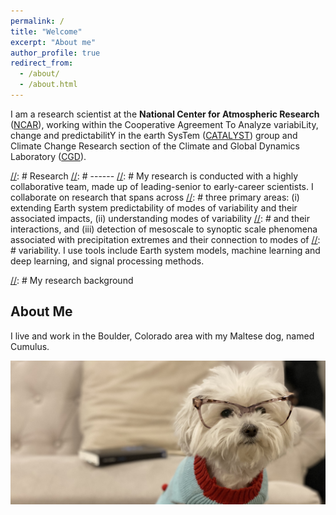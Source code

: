 ```yaml
---
permalink: /
title: "Welcome"
excerpt: "About me"
author_profile: true
redirect_from: 
  - /about/
  - /about.html
---
```


I am a research scientist at the **National Center for Atmospheric Research** ([NCAR](https://ncar.ucar.edu/)), working within the Cooperative Agreement To Analyze variabiLity, change and predictabilitY in the earth SysTem ([CATALYST](https://www.cgd.ucar.edu/projects/catalyst/)) group and Climate Change Research section of the Climate and Global Dynamics Laboratory ([CGD](https://www.cgd.ucar.edu/)). 

[//]: # (Earth system models, statistics, and machine learning for climate science)
[//]: # (======)
[//]: # (dsasd)

[//]: # (What are Earth system models?)
[//]: # (------)
[//]: # (fewfw)

[//]: # (**How to learn more**)
[//]: # (foieiwn)

[//]: # (What is machine learning?)
[//]: # (------)
[//]: # (feewfe)

[//]: # (**How to learn more**)
[//]: # (sfdsf)

[//]: # Research
[//]: # ------
[//]: # My research is conducted with a highly collaborative team, made up of leading-senior to early-career scientists. I collaborate on research that spans across [//]: # three primary areas: (i) extending Earth system predictability of modes of variability and their associated impacts, (ii) understanding modes of variability [//]: # and their interactions, and (iii) detection of mesoscale to synoptic scale phenomena associated with precipitation extremes and their connection to modes of [//]: # variability. I use tools include Earth system models, machine learning and deep learning, and signal processing methods.

[//]: # My research background 

About Me
------
I live and work in the Boulder, Colorado area with my Maltese dog, named Cumulus. 

![](/images/cumulus_homepage.jpeg)
